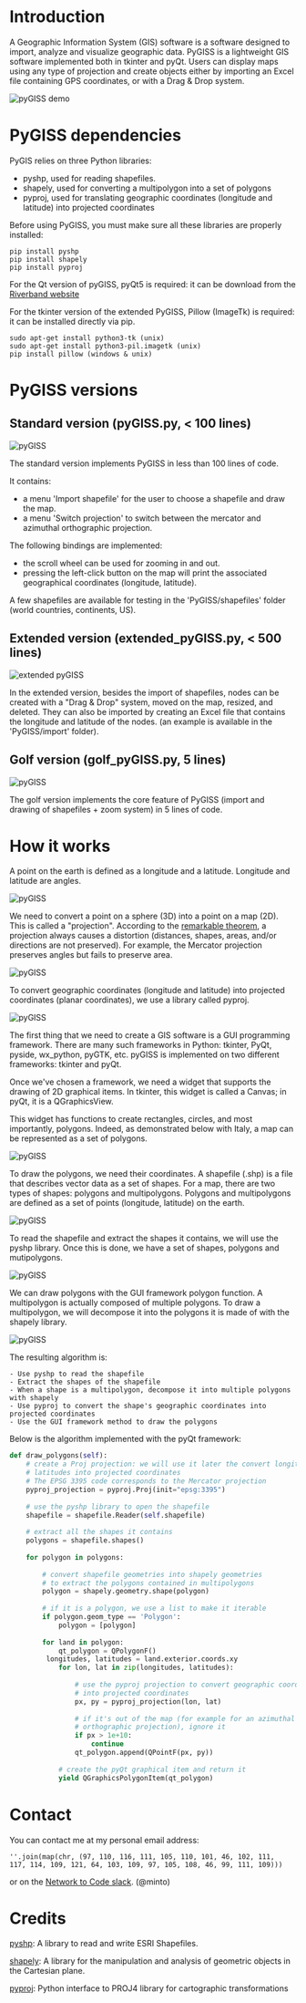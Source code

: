 # Introduction

A Geographic Information System (GIS) software is a software designed to import, analyze and visualize geographic data.
PyGISS is a lightweight GIS software implemented both in tkinter and pyQt.
Users can display maps using any type of projection and create objects either by importing an Excel file containing GPS coordinates, or with a Drag & Drop system.

![pyGISS demo](https://github.com/afourmy/PyGISS/blob/master/readme/pyGISS.gif)

# PyGISS dependencies

PyGIS relies on three Python libraries:

* pyshp, used for reading shapefiles.
* shapely, used for converting a multipolygon into a set of polygons
* pyproj, used for translating geographic coordinates (longitude and latitude) into projected coordinates

Before using PyGISS, you must make sure all these libraries are properly installed:

```
pip install pyshp
pip install shapely
pip install pyproj
```

For the Qt version of pyGISS, pyQt5 is required: it can be download from the [Riverband website](https://www.riverbankcomputing.com/software/pyqt/download5)

For the tkinter version of the extended PyGISS, Pillow (ImageTk) is required: it can be installed directly via pip.

```
sudo apt-get install python3-tk (unix)
sudo apt-get install python3-pil.imagetk (unix)
pip install pillow (windows & unix)
```

# PyGISS versions

## Standard version (pyGISS.py, < 100 lines)

![pyGISS](https://github.com/afourmy/PyGISS/blob/master/readme/pyGISS.png)

The standard version implements PyGISS in less than 100 lines of code.

It contains:
* a menu 'Import shapefile' for the user to choose a shapefile and draw the map.
* a menu 'Switch projection' to switch between the mercator and azimuthal orthographic projection.

The following bindings are implemented:
* the scroll wheel can be used for zooming in and out.
* pressing the left-click button on the map will print the associated geographical coordinates (longitude, latitude).

A few shapefiles are available for testing in the 'PyGISS/shapefiles' folder (world countries, continents, US).

## Extended version (extended_pyGISS.py, < 500 lines)

![extended pyGISS](https://github.com/afourmy/PyGISS/blob/master/readme/extended_pyGISS.png)

In the extended version, besides the import of shapefiles, nodes can be created with a "Drag & Drop" system, moved on the map, resized, and deleted.
They can also be imported by creating an Excel file that contains the longitude and latitude of the nodes. (an example is available in the 'PyGISS/import' folder).

## Golf version (golf_pyGISS.py, 5 lines)

![pyGISS](https://github.com/afourmy/PyGISS/blob/master/readme/golf_pyGISS.png)

The golf version implements the core feature of PyGISS (import and drawing of shapefiles + zoom system) in 5 lines of code. 

# How it works

A point on the earth is defined as a longitude and a latitude.
Longitude and latitude are angles.

![pyGISS](https://github.com/afourmy/PyGISS/blob/master/readme/how_it_works_0.png)

We need to convert a point on a sphere (3D) into a point on a map (2D). This is called a "projection".
According to the [remarkable theorem](https://en.wikipedia.org/wiki/Theorema_Egregium), a projection always causes a distortion (distances, shapes, areas, and/or directions are not preserved).
For example, the Mercator projection preserves angles but fails to preserve area.

![pyGISS](https://github.com/afourmy/PyGISS/blob/master/readme/how_it_works_1.png)

To convert geographic coordinates (longitude and latitude) into projected coordinates (planar coordinates), we use a library called pyproj.

![pyGISS](https://github.com/afourmy/PyGISS/blob/master/readme/how_it_works_2.png)

The first thing that we need to create a GIS software is a GUI programming framework. There are many such frameworks in Python: tkinter, PyQt, pyside, wx_python, pyGTK, etc.
pyGISS is implemented on two different frameworks: tkinter and pyQt.

Once we've chosen a framework, we need a widget that supports the drawing of 2D graphical items. 
In tkinter, this widget is called a Canvas; in pyQt, it is a QGraphicsView.

This widget has functions to create rectangles, circles, and most importantly, polygons.
Indeed, as demonstrated below with Italy, a map can be represented as a set of polygons.

![pyGISS](https://github.com/afourmy/PyGISS/blob/master/readme/how_it_works_3.png)

To draw the polygons, we need their coordinates.
A shapefile (.shp) is a file that describes vector data as a set of shapes. For a map, there are two types of shapes: polygons and multipolygons.
Polygons and multipolygons are defined as a set of points (longitude, latitude) on the earth.

![pyGISS](https://github.com/afourmy/PyGISS/blob/master/readme/how_it_works_4.png)

To read the shapefile and extract the shapes it contains, we will use the pyshp library.
Once this is done, we have a set of shapes, polygons and mutipolygons.

![pyGISS](https://github.com/afourmy/PyGISS/blob/master/readme/how_it_works_5.png)

We can draw polygons with the GUI framework polygon function. A multipolygon is actually composed of multiple polygons.
To draw a multipolygon, we will decompose it into the polygons it is made of with the shapely library.

![pyGISS](https://github.com/afourmy/PyGISS/blob/master/readme/how_it_works_6.png)

The resulting algorithm is:

``` 
- Use pyshp to read the shapefile
- Extract the shapes of the shapefile
- When a shape is a multipolygon, decompose it into multiple polygons with shapely
- Use pyproj to convert the shape's geographic coordinates into projected coordinates
- Use the GUI framework method to draw the polygons
``` 

Below is the algorithm implemented with the pyQt framework:

```python
def draw_polygons(self):
    # create a Proj projection: we will use it later the convert longitudes and 
    # latitudes into projected coordinates
    # The EPSG 3395 code corresponds to the Mercator projection
    pyproj_projection = pyproj.Proj(init="epsg:3395")
    
    # use the pyshp library to open the shapefile
    shapefile = shapefile.Reader(self.shapefile)
    
    # extract all the shapes it contains
    polygons = shapefile.shapes() 
    
    for polygon in polygons:
        
        # convert shapefile geometries into shapely geometries
        # to extract the polygons contained in multipolygons
        polygon = shapely.geometry.shape(polygon)
        
        # if it is a polygon, we use a list to make it iterable
        if polygon.geom_type == 'Polygon':
            polygon = [polygon]
            
        for land in polygon:
            qt_polygon = QPolygonF()
		 longitudes, latitudes = land.exterior.coords.xy
            for lon, lat in zip(longitudes, latitudes):  
              
                # use the pyproj projection to convert geographic coordinates
                # into projected coordinates
                px, py = pyproj_projection(lon, lat)
                
                # if it's out of the map (for example for an azimuthal 
                # orthographic projection), ignore it
                if px > 1e+10:
                    continue
                qt_polygon.append(QPointF(px, py))
                
            # create the pyQt graphical item and return it
            yield QGraphicsPolygonItem(qt_polygon)
```

# Contact

You can contact me at my personal email address:
```
''.join(map(chr, (97, 110, 116, 111, 105, 110, 101, 46, 102, 111, 
117, 114, 109, 121, 64, 103, 109, 97, 105, 108, 46, 99, 111, 109)))
```

or on the [Network to Code slack](http://networktocode.herokuapp.com "Network to Code slack"). (@minto)

# Credits

[pyshp](https://github.com/GeospatialPython/pyshp): A library to read and write ESRI Shapefiles.

[shapely](https://github.com/Toblerity/Shapely): A library for the manipulation and analysis of geometric objects in the Cartesian plane.

[pyproj](https://github.com/jswhit/pyproj): Python interface to PROJ4 library for cartographic transformations
